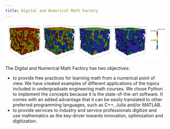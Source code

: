 ```yaml
---
title: Digital and Numerical Math Factory
---
```


<p align="center">
  <img src="/images/flow_membrane.png?raw=true" alt="Sublime's custom image"/>
</p>


The Digital and Numerical Math Factory has two objectives: 
- to provide free practices for learning math from a numerical point of view. We have created examples of different applications of the topics included in undergraduate engineering math courses. We chose Python to implement the concepts because it is the state-of-the-art software. It comes with an added advantage that it can be easily translated to other preferred programming languages, such as C++, Julia and/or MATLAB. 
- to provide services to industry and service professionals digitize and use mathematics as the key-driver towards innovation, optimization and digitization. 

